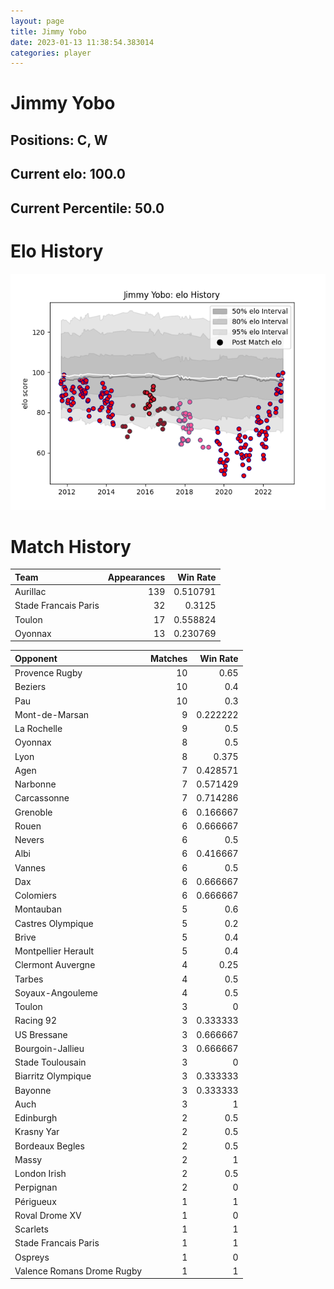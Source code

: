 ```yaml
---  
layout: page  
title: Jimmy Yobo  
date: 2023-01-13 11:38:54.383014  
categories: player  
---
```

# Jimmy Yobo

## Positions: C, W

## Current elo: 100.0

## Current Percentile: 50.0

# Elo History


![elo history](history_JimmyYobo.png)
# Match History


| Team                 |   Appearances |   Win Rate |
|:---------------------|--------------:|-----------:|
| Aurillac             |           139 |   0.510791 |
| Stade Francais Paris |            32 |   0.3125   |
| Toulon               |            17 |   0.558824 |
| Oyonnax              |            13 |   0.230769 |

| Opponent                   |   Matches |   Win Rate |
|:---------------------------|----------:|-----------:|
| Provence Rugby             |        10 |   0.65     |
| Beziers                    |        10 |   0.4      |
| Pau                        |        10 |   0.3      |
| Mont-de-Marsan             |         9 |   0.222222 |
| La Rochelle                |         9 |   0.5      |
| Oyonnax                    |         8 |   0.5      |
| Lyon                       |         8 |   0.375    |
| Agen                       |         7 |   0.428571 |
| Narbonne                   |         7 |   0.571429 |
| Carcassonne                |         7 |   0.714286 |
| Grenoble                   |         6 |   0.166667 |
| Rouen                      |         6 |   0.666667 |
| Nevers                     |         6 |   0.5      |
| Albi                       |         6 |   0.416667 |
| Vannes                     |         6 |   0.5      |
| Dax                        |         6 |   0.666667 |
| Colomiers                  |         6 |   0.666667 |
| Montauban                  |         5 |   0.6      |
| Castres Olympique          |         5 |   0.2      |
| Brive                      |         5 |   0.4      |
| Montpellier Herault        |         5 |   0.4      |
| Clermont Auvergne          |         4 |   0.25     |
| Tarbes                     |         4 |   0.5      |
| Soyaux-Angouleme           |         4 |   0.5      |
| Toulon                     |         3 |   0        |
| Racing 92                  |         3 |   0.333333 |
| US Bressane                |         3 |   0.666667 |
| Bourgoin-Jallieu           |         3 |   0.666667 |
| Stade Toulousain           |         3 |   0        |
| Biarritz Olympique         |         3 |   0.333333 |
| Bayonne                    |         3 |   0.333333 |
| Auch                       |         3 |   1        |
| Edinburgh                  |         2 |   0.5      |
| Krasny Yar                 |         2 |   0.5      |
| Bordeaux Begles            |         2 |   0.5      |
| Massy                      |         2 |   1        |
| London Irish               |         2 |   0.5      |
| Perpignan                  |         2 |   0        |
| Périgueux                  |         1 |   1        |
| Roval Drome XV             |         1 |   0        |
| Scarlets                   |         1 |   1        |
| Stade Francais Paris       |         1 |   1        |
| Ospreys                    |         1 |   0        |
| Valence Romans Drome Rugby |         1 |   1        |